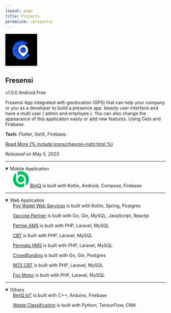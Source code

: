 ```yaml
---
layout: page
title: Projects
permalink: /projects/
---
```


<div>
    <img src="../assets/apps/fresensi/fresensi.png" class="rounded" width="100" height="100">
    <h2>Fresensi</h2>
    <div>
        <span class="badge badge-pill">v1.0.0</span>
        <span class="badge badge-pill">Android</span>
        <span class="badge badge-pill">Free</span>
    </div>
    <p>Fresensi App integrated with geolocation (GPS) that can help your company or you as a developer to build a presence app. beauty user interface and have a multi user ( admin and employee ). You can also change the appearance of this application easily or add new features. Using Getx and Firebase.</p>
    <p><b>Tech:</b> Flutter, GetX, Firebase.</p>
    <p><a href="/apps/fresensi">Read More {% include icons/chevron-right.html %}</a></p>
    <p class="text-muted"><i>Released on May 5, 2023</i></p>
</div>

<hr>

<details open>
<summary>Mobile Application</summary>
<div class="app-icons">
    <ul style="list-style:none;margin-left:0;margin-top:0;margin-bottom:2;">
        <li>
            <img src="../assets/apps/biniq/logo.png" class="rounded" width="50" height="50">
            <a href="https://github.com/agussmkertjhaan/TA-Android/" style="list-style:none;margin-left:0;margin-top:0;margin-bottom:2;" target="_blank">
                BinIQ</a> is built with 
            <span class="text-muted">  Kotlin, Android, Compose, Firebase</span>
        </li>
    </ul>
</div>
</details>

<hr>

<details open>
<summary>Web Application</summary>
<div class="app-icons">
    <ul style="list-style:none;margin-left:0;margin-top:0;margin-bottom:2;">
        <li>
            <a href="https://agussmkertjhaan.github.io/projects/" style="list-style:none;margin-left:0;margin-top:0;margin-bottom:2;" target="_blank">
                Poy Wallet Web Services</a> is built with
            <span class="text-muted"> Kotlin, Spring, Postgres</span>
        </li>
    </ul> 
    <ul style="list-style:none;margin-left:0;margin-top:0;margin-bottom:2;">
        <li>
            <a href="https://agussmkertjhaan.github.io/projects/" style="list-style:none;margin-left:0;margin-top:0;margin-bottom:2;" target="_blank">
                Vaccine Partner</a> is built with
            <span class="text-muted"> Go, Gin, MySQL, JavaScript, Reactjs</span>
        </li>
    </ul>
    <ul style="list-style:none;margin-left:0;margin-top:0;margin-bottom:2;">
        <li>
            <a href="https://agussmkertjhaan.github.io/projects/" style="list-style:none;margin-left:0;margin-top:0;margin-bottom:2;" target="_blank">
                Pertiwi AMS</a> is built with
            <span class="text-muted"> PHP, Laravel, MySQL</span>
        </li>
    </ul>
    <ul style="list-style:none;margin-left:0;margin-top:0;margin-bottom:2;">
        <li>
            <a href="https://agussmkertjhaan.github.io/projects/" style="list-style:none;margin-left:0;margin-top:0;margin-bottom:2;" target="_blank">
                CBT</a> is built with
            <span class="text-muted"> PHP, Laravel, MySQL</span>
        </li>
    </ul>
    <ul style="list-style:none;margin-left:0;margin-top:0;margin-bottom:2;">
        <li>
            <a href="https://agussmkertjhaan.github.io/projects/" style="list-style:none;margin-left:0;margin-top:0;margin-bottom:2;" target="_blank">
                Permata HMS</a> is built with
            <span class="text-muted"> PHP, Laravel, MySQL</span>
        </li>
    </ul>
    <ul style="list-style:none;margin-left:0;margin-top:0;margin-bottom:2;">
        <li>
            <a href="https://agussmkertjhaan.github.io/projects/" style="list-style:none;margin-left:0;margin-top:0;margin-bottom:2;" target="_blank">
                Crowdfunding</a> is built with
            <span class="text-muted"> Go, Gin, Postgres</span>
        </li>
    </ul>
    <ul style="list-style:none;margin-left:0;margin-top:0;margin-bottom:2;">
        <li>
            <a href="https://agussmkertjhaan.github.io/projects/" style="list-style:none;margin-left:0;margin-top:0;margin-bottom:2;" target="_blank">
                MZS CBT</a> is built with
            <span class="text-muted"> PHP, Laravel, MySQL</span>
        </li>
    </ul>
    <ul style="list-style:none;margin-left:0;margin-top:0;margin-bottom:2;">
        <li>
            <a href="https://agussmkertjhaan.github.io/projects/" style="list-style:none;margin-left:0;margin-top:0;margin-bottom:2;" target="_blank">
                Fos Motor</a> is built with
            <span class="text-muted"> PHP, Laravel, MySQL</span>
        </li>
    </ul>
</div>
</details>

<hr>

<details open>
<summary>Others</summary>
<div class="app-icons">
    <ul style="list-style:none;margin-left:0;margin-top:0;margin-bottom:2;">
        <li>
            <a href="https://github.com/agussmkertjhaan/TA-Arduino/" style="list-style:none;margin-left:0;margin-top:0;margin-bottom:2;" target="_blank">
                BinIQ IoT</a> is built with 
            <span class="text-muted"> C++, Arduino, Firebase</span>
        </li>
    </ul>
    <ul style="list-style:none;margin-left:0;margin-top:0;margin-bottom:2;">
        <li>
            <a href="https://github.com/agussmkertjhaan/TA-ML/" style="list-style:none;margin-left:0;margin-top:0;margin-bottom:2;" target="_blank">
                Waste Classification</a> is built with 
            <span class="text-muted"> Python, TensorFlow, CNN</span>
        </li>
    </ul>
</div>
</details>